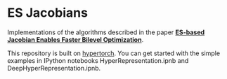 # ES Jacobians 
Implementations of the algorithms described in the paper [**ES-based Jacobian Enables Faster Bilevel Optimization**](https://arxiv.org/abs/2110.07004). 

This repository is built on [hypertorch](https://github.com/prolearner/hypertorch). 
You can get started with the simple examples in IPython notebooks HyperRepresentation.ipnb and DeepHyperRepresentation.ipnb. 
